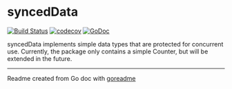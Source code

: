 # syncedData

[![Build Status](https://travis-ci.org/davexre/syncedData.svg?branch=master)](https://travis-ci.org/davexre/syncedData)
[![codecov](https://codecov.io/gh/davexre/syncedData/branch/master/graph/badge.svg)](https://codecov.io/gh/davexre/syncedData)
[![GoDoc](https://img.shields.io/badge/pkg.go.dev-doc-blue)](http://pkg.go.dev/github.com/davexre/syncedData)

syncedData implements simple data types that are protected for concurrent use. Currently, the
package only contains a simple Counter, but will be extended in the future.

---
Readme created from Go doc with [goreadme](https://github.com/posener/goreadme)
